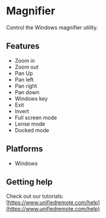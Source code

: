# Magnifier
Control the Windows magnifier utility.

## Features
*  Zoom in
*  Zoom out
*  Pan Up
*  Pan left
*  Pan right
*  Pan down
*  Windows key
*  Exit
*  Invert
*  Full screen mode
*  Lense mode
*  Docked mode

## Platforms
* Windows

## Getting help
Check out our tutorials: <br>
[https://www.unifiedremote.com/help](https://www.unifiedremote.com/help)
